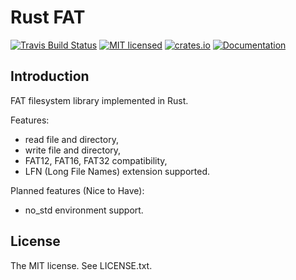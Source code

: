 Rust FAT
========

[![Travis Build Status](https://travis-ci.org/rafalh/rust-fat.svg?branch=master)](https://travis-ci.org/rafalh/rust-fat)
[![MIT licensed](https://img.shields.io/badge/license-MIT-blue.svg)](./LICENSE.txt)
[![crates.io](http://meritbadge.herokuapp.com/fatfs)](https://crates.io/crates/fatfs)
[![Documentation](https://docs.rs/fatfs/badge.svg)](https://docs.rs/fatfs)

Introduction
------------

FAT filesystem library implemented in Rust.

Features:
* read file and directory,
* write file and directory,
* FAT12, FAT16, FAT32 compatibility,
* LFN (Long File Names) extension supported.

Planned features (Nice to Have):
* no_std environment support.

License
-------
The MIT license. See LICENSE.txt.
